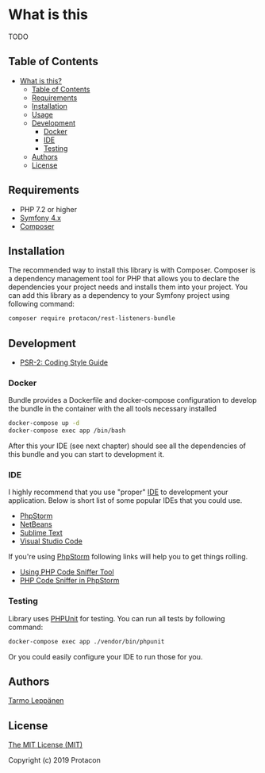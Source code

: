 # What is this

TODO

## Table of Contents

* [What is this?](#what-is-this)
  * [Table of Contents](#table-of-contents)
  * [Requirements](#requirements)
  * [Installation](#installation)
  * [Usage](#usage)
  * [Development](#development)
    * [Docker](#docker)
    * [IDE](#ide)
    * [Testing](#testing)
  * [Authors](#authors)
  * [License](#license)

## Requirements

* PHP 7.2 or higher
* [Symfony 4.x](https://symfony.com/)
* [Composer](https://getcomposer.org/)

## Installation

The recommended way to install this library is with Composer. Composer is a dependency management 
tool for PHP that allows you to declare the dependencies your project needs and installs them into 
your project. You can add this library as a dependency to your Symfony project using following command:

```bash
composer require protacon/rest-listeners-bundle
```

## Development

* [PSR-2: Coding Style Guide](http://www.php-fig.org/psr/psr-2/)

### Docker

Bundle provides a Dockerfile and docker-compose configuration to develop the bundle in the container with 
the all tools necessary installed

````bash
docker-compose up -d
docker-compose exec app /bin/bash
````

After this your IDE (see next chapter) should see all the dependencies of this bundle and you can start to
development it.

### IDE

I highly recommend that you use "proper"
[IDE](https://en.wikipedia.org/wiki/Integrated_development_environment)
to development your application. Below is short list of some popular IDEs that
you could use.

* [PhpStorm](https://www.jetbrains.com/phpstorm/)
* [NetBeans](https://netbeans.org/)
* [Sublime Text](https://www.sublimetext.com/)
* [Visual Studio Code](https://code.visualstudio.com/)

If you're using [PhpStorm](https://www.jetbrains.com/phpstorm/) following links will help you to get things 
rolling.

* [Using PHP Code Sniffer Tool](https://www.jetbrains.com/help/phpstorm/10.0/using-php-code-sniffer-tool.html)
* [PHP Code Sniffer in PhpStorm](https://confluence.jetbrains.com/display/PhpStorm/PHP+Code+Sniffer+in+PhpStorm)

### Testing

Library uses [PHPUnit](https://phpunit.de/) for testing. You can run all tests by following command:

```bash
docker-compose exec app ./vendor/bin/phpunit
```

Or you could easily configure your IDE to run those for you.

## Authors

[Tarmo Leppänen](https://github.com/tarlepp)

## License

[The MIT License (MIT)](LICENSE)

Copyright (c) 2019 Protacon
